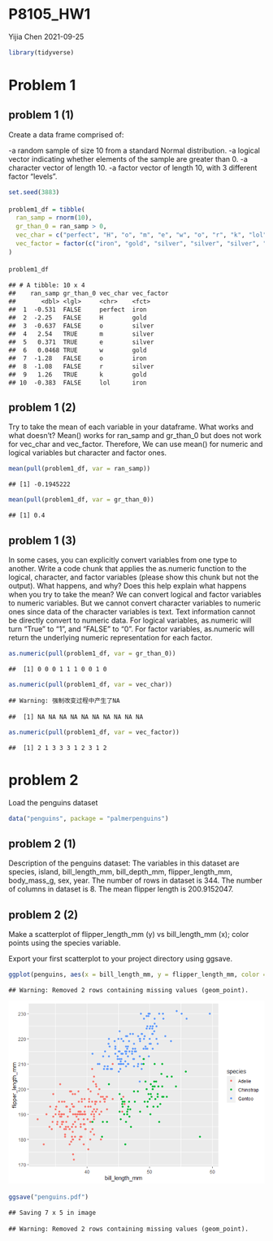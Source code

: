 P8105\_HW1
================
Yijia Chen
2021-09-25

``` r
library(tidyverse)
```

# Problem 1

## problem 1 (1)

Create a data frame comprised of:

-a random sample of size 10 from a standard Normal distribution. -a
logical vector indicating whether elements of the sample are greater
than 0. -a character vector of length 10. -a factor vector of length 10,
with 3 different factor “levels”.

``` r
set.seed(3883)

problem1_df = tibble(
  ran_samp = rnorm(10),
  gr_than_0 = ran_samp > 0,
  vec_char = c("perfect", "H", "o", "m", "e", "w", "o", "r", "k", "lol"),
  vec_factor = factor(c("iron", "gold", "silver", "silver", "silver", "gold", "iron", "silver", "gold", "iron"))
)

problem1_df
```

    ## # A tibble: 10 x 4
    ##    ran_samp gr_than_0 vec_char vec_factor
    ##       <dbl> <lgl>     <chr>    <fct>     
    ##  1  -0.531  FALSE     perfect  iron      
    ##  2  -2.25   FALSE     H        gold      
    ##  3  -0.637  FALSE     o        silver    
    ##  4   2.54   TRUE      m        silver    
    ##  5   0.371  TRUE      e        silver    
    ##  6   0.0468 TRUE      w        gold      
    ##  7  -1.28   FALSE     o        iron      
    ##  8  -1.08   FALSE     r        silver    
    ##  9   1.26   TRUE      k        gold      
    ## 10  -0.383  FALSE     lol      iron

## problem 1 (2)

Try to take the mean of each variable in your dataframe. What works and
what doesn’t? Mean() works for ran\_samp and gr\_than\_0 but does not
work for vec\_char and vec\_factor. Therefore, We can use mean() for
numeric and logical variables but character and factor ones.

``` r
mean(pull(problem1_df, var = ran_samp))
```

    ## [1] -0.1945222

``` r
mean(pull(problem1_df, var = gr_than_0))
```

    ## [1] 0.4

## problem 1 (3)

In some cases, you can explicitly convert variables from one type to
another. Write a code chunk that applies the as.numeric function to the
logical, character, and factor variables (please show this chunk but not
the output). What happens, and why? Does this help explain what happens
when you try to take the mean? We can convert logical and factor
variables to numeric variables. But we cannot convert character
variables to numeric ones since data of the character variables is text.
Text information cannot be directly convert to numeric data. For logical
variables, as.numeric will turn “True” to “1”, and “FALSE” to “0”. For
factor variables, as.numeric will return the underlying numeric
representation for each factor.

``` r
as.numeric(pull(problem1_df, var = gr_than_0))
```

    ##  [1] 0 0 0 1 1 1 0 0 1 0

``` r
as.numeric(pull(problem1_df, var = vec_char))
```

    ## Warning: 强制改变过程中产生了NA

    ##  [1] NA NA NA NA NA NA NA NA NA NA

``` r
as.numeric(pull(problem1_df, var = vec_factor))
```

    ##  [1] 2 1 3 3 3 1 2 3 1 2

# problem 2

Load the penguins dataset

``` r
data("penguins", package = "palmerpenguins")
```

## problem 2 (1)

Description of the penguins dataset: The variables in this dataset are
species, island, bill\_length\_mm, bill\_depth\_mm, flipper\_length\_mm,
body\_mass\_g, sex, year. The number of rows in dataset is 344. The
number of columns in dataset is 8. The mean flipper length is
200.9152047.

## problem 2 (2)

Make a scatterplot of flipper\_length\_mm (y) vs bill\_length\_mm (x);
color points using the species variable.

Export your first scatterplot to your project directory using ggsave.

``` r
ggplot(penguins, aes(x = bill_length_mm, y = flipper_length_mm, color = species)) + geom_point()
```

    ## Warning: Removed 2 rows containing missing values (geom_point).

![](p8105_hw1_files/figure-gfm/unnamed-chunk-6-1.png)<!-- -->

``` r
ggsave("penguins.pdf")
```

    ## Saving 7 x 5 in image

    ## Warning: Removed 2 rows containing missing values (geom_point).
